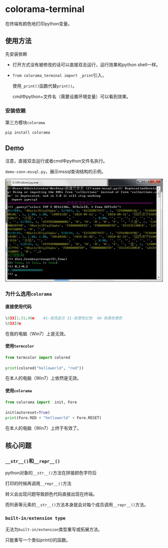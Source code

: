 # colorama-terminal

在终端有颜色地打印python变量。



## 使用方法

先安装依赖

- 打开方式没有被修改的话可以直接双击运行，运行效果和python shell一样。

- `from colorama_terminal import _print`引入，

  使用`_print()`函数代替`print()`。
  
  cmd中python+文件名（需要设置环境变量）可以看到效果。

### 安装依赖

第三方模块`colorama`

```bash
pip install colorama
```



## Demo

注意，直接双击运行或者cmd中python文件名执行。

`demo-conn-mssql.py`，展示mssql查询结构的示例。

![demo01](./img/demo01.jpg)



### 为什么选用`colorama`

#### 直接使用代码

```python
\033[1;31;40m    #1-高亮显示 31-前景色红色  40-背景色黑色
\033[0m 
```

在我的电脑（Win7）上是无效。

#### 使用`termcolor`

```python
from termcolor import colored

print(colored("helloworld", "red"))
```

在本人的电脑（Win7）上依然是无效。

#### 使用`colorama`

```python
from colorama import  init, Fore

init(autoreset=True)
print(Fore.RED + "helloworld" + Fore.RESET)
```

在本人的电脑（Win7）上终于有效了。



## 核心问题

### `__str__()`和`__repr__()`

python对象的`__str__()`方法在拼接颜色字符后

打印的时候再调用`__repr__()`方法

转义会出现问题导致颜色代码直接出现在终端。

而列表等元素的`__str__()`方法本身就会对每个成员调用`__repr__()`方法。

### `built-in/extension type`

无法为`built-in/extension`类型重写或拓展方法。

只能重写一个类似print()的函数。

